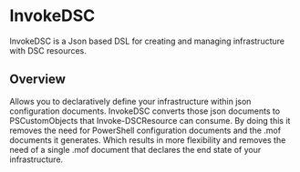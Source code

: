# InvokeDSC
InvokeDSC is a Json based DSL for creating and managing infrastructure with DSC resources.

## Overview
Allows you to declaratively define your infrastructure within json configuration documents. InvokeDSC converts those json documents to PSCustomObjects that Invoke-DSCResource can consume. By doing this it removes the need for PowerShell configuration documents and the .mof documents it generates. Which results in more flexibility and removes the need of a single .mof document that declares the end state of your infrastructure.

